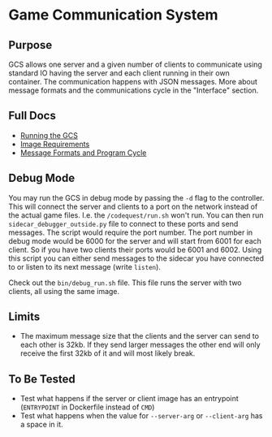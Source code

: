 # Game Communication System

## Purpose
GCS allows one server and a given number of clients to communicate using standard IO having the server and each client
running in their own container. The communication happens with JSON messages. More about message formats and the
communications cycle in the "Interface" section.

## Full Docs

- [Running the GCS](docs/running_the_gcs.md)
- [Image Requirements](docs/image_requirements.md)
- [Message Formats and Program Cycle](docs/interface.md)

## Debug Mode

You may run the GCS in debug mode by passing the `-d` flag to the controller. This will connect the server and clients
to a port on the network instead of the actual game files. I.e. the `/codequest/run.sh` won't run. You can then run
`sidecar_debugger_outside.py` file to connect to these ports and send messages. The script would require the port
number. The port number in debug mode would be 6000 for the server and will start from 6001 for each client. So if you
have two clients their ports would be 6001 and 6002. Using this script you can either send messages to the sidecar
you have connected to or listen to its next message (write `listen`).

Check out the `bin/debug_run.sh` file. This file runs the server with two clients, all using the same image.

## Limits
- The maximum message size that the clients and the server can send to each other is 32kb. If they send larger messages
the other end will only receive the first 32kb of it and will most likely break.

## To Be Tested
- Test what happens if the server or client image has an entrypoint (`ENTRYPOINT` in Dockerfile instead of `CMD`)
- Test what happens when the value for `--server-arg` or `--client-arg` has a space in it.
